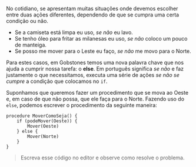 No cotidiano, se apresentam muitas situações onde devemos escolher entre duas ações diferentes, dependendo de que se cumpra uma certa condição ou não.

* Se a camiseta está limpa eu uso, _se não_ eu lavo.
* Se tenho óleo para fritar as milanesas eu uso, _se não_ coloco um pouco de manteiga.
* Se posso me mover para o Leste eu faço, _se não_ me movo para o Norte.

Para estes casos, em Gobstones temos uma nova palavra chave que nos ajuda a cumprir nossa tarefa: o **else**. Em português significa _se não_ e faz justamente o que necessitamos, executa uma série de ações _se não se cumpre_ a condição que colocamos no `if`.

Suponhamos que queremos fazer um procedimento que se mova ao Oeste e, em caso de que não possa, que ele faça para o Norte. Fazendo uso do `else`, podemos escrever o procedimento da seguinte maneira:

``` gobstones
procedure MoverComoSeja() {
    if (podeMover(Oeste)) {
        Mover(Oeste)
    } else {
        Mover(Norte)
    }
}

```

> Escreva esse código no editor e observe como resolve o problema.
